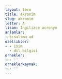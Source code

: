 ```yaml
---
layout: term
title: akronim
slug: akronim
letter: A
lisan: İngilizce acronym
anlamlar:
- kısaltma ad
ozellikler:
- - isim
  - dil bilgisi
ornekler:
- - ''
orneklerkaynak:
- - ''
---
```

